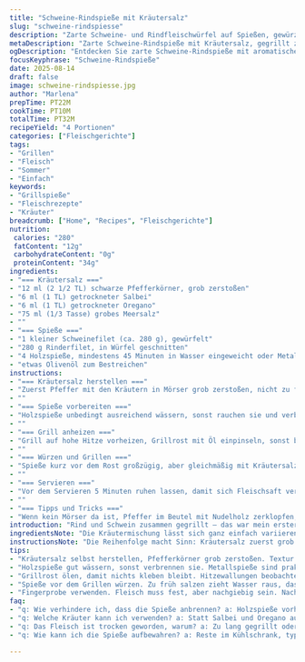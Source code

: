 ```yaml
---
title: "Schweine-Rindspieße mit Kräutersalz"
slug: "schweine-rindspiesse"
description: "Zarte Schweine- und Rindfleischwürfel auf Spießen, gewürzt mit einem groben Kräutersalz aus Salbei, Oregano und grobem Meersalz. Gegrillt auf hoher Hitze, um außen Röstaromen zu erzeugen, innen saftig rosa zu bleiben. Perfekt für Grillabende, mit Holzkohle oder Gasgrill einsetzbar. Holzspieße vor dem Grillen wässern, damit sie nicht verbrennen. Das Zusammenspiel der Kräuter verändert sich während des Grillvorgangs, rauchiger, intensiver Duft. Würzen unmittelbar vor dem Grillen, sonst zieht das Salz zu viel Flüssigkeit. Möglich und ratsam, mit Olivenöl zu bepinseln um Austrocknen zu vermeiden."
metaDescription: "Zarte Schweine-Rindspieße mit Kräutersalz, gegrillt zu perfektem Aroma und Saftigkeit - ideal für jeden Grillabend."
ogDescription: "Entdecken Sie zarte Schweine-Rindspieße mit aromatischem Kräutersalz. Ein Highlight für jeden Grillabend, einfach und lecker."
focusKeyphrase: "Schweine-Rindspieße"
date: 2025-08-14
draft: false
image: schweine-rindspiesse.jpg
author: "Marlena"
prepTime: PT22M
cookTime: PT10M
totalTime: PT32M
recipeYield: "4 Portionen"
categories: ["Fleischgerichte"]
tags:
- "Grillen"
- "Fleisch"
- "Sommer"
- "Einfach"
keywords:
- "Grillspieße"
- "Fleischrezepte"
- "Kräuter"
breadcrumb: ["Home", "Recipes", "Fleischgerichte"]
nutrition: 
 calories: "280"
 fatContent: "12g"
 carbohydrateContent: "0g"
 proteinContent: "34g"
ingredients:
- "=== Kräutersalz ==="
- "12 ml (2 1/2 TL) schwarze Pfefferkörner, grob zerstoßen"
- "6 ml (1 TL) getrockneter Salbei"
- "6 ml (1 TL) getrockneter Oregano"
- "75 ml (1/3 Tasse) grobes Meersalz"
- ""
- "=== Spieße ==="
- "1 kleiner Schweinefilet (ca. 280 g), gewürfelt"
- "280 g Rinderfilet, in Würfel geschnitten"
- "4 Holzspieße, mindestens 45 Minuten in Wasser eingeweicht oder Metallspieße"
- "etwas Olivenöl zum Bestreichen"
instructions:
- "=== Kräutersalz herstellen ==="
- "Zuerst Pfeffer mit den Kräutern in Mörser grob zerstoßen, nicht zu fein. Wichtig für die Textur und den Biss. Dann Meersalz dazugeben, alles locker vermischen, nicht pulverisieren. So behält es Knusprigkeit und verteilt sich beim Grillen besser. Beiseitestellen, damit die Aromen sich etwas verbinden. Ich habe mal experimentiert, zu früh gemischt, Salz zog zu viel Feuchtigkeit aus dem Fleisch während der Grillzeit."
- ""
- "=== Spieße vorbereiten ==="
- "Holzspieße unbedingt ausreichend wässern, sonst rauchen sie und verbrennen. Metallspieße sind praktischer, aber erzeugen weniger Aroma. Fleisch in ähnlich große Würfel schneiden für gleichmäßiges Garen. Abwechselnd Schwein und Rind aufspießen — so gibt's optisch Spiel und geschmacklichen Wechsel. Wer weniger Work will, kann auch nur Schwein nehmen."
- ""
- "=== Grill anheizen ==="
- "Grill auf hohe Hitze vorheizen, Grillrost mit Öl einpinseln, sonst bleibt Fleisch kleben. Hitzewallungen abwarten — wenn man die Hand knapp 5 Sekunden ohne Verbrennung darüberhalten kann, stimmt die Temperatur. Die intensiven Röstaromen geben den richtigen Kick."
- ""
- "=== Würzen und Grillen ==="
- "Spieße kurz vor dem Rost großzügig, aber gleichmäßig mit Kräutersalz bestreuen. Nicht zu früh salzen — das Salz zieht sonst Wasser aus dem Fleisch. Wer will, kann die Spieße zwischendurch mit etwas Olivenöl bestreichen, hält sie saftig und verleiht Glanz. Dann 4–5 Minuten von jeder Seite grillen. Es soll deutlich brutzeln, Flammen dürfen ruhig auflodern, aber nicht verbrennen. Rosa bleibt am besten, wenn man nicht zu lange drauf lässt. Fingerprobe: Fest, aber noch etwas nachgiebig. Wenn man zu oft wendet, geht Saft verloren und Fleisch wird zäh."
- ""
- "=== Servieren ==="
- "Vor dem Servieren 5 Minuten ruhen lassen, damit sich Fleischsaft verteilt. Dazu passen gegrilltes Gemüse oder rustikales Baguette. Reste können kalt als Salatspieße durchgehen, besser nicht zu lange aufbewahren."
- ""
- "=== Tipps und Tricks ==="
- "Wenn kein Mörser da ist, Pfeffer im Beutel mit Nudelholz zerklopfen; Kräuter lieber im Ganzen kaufen und selbst mahlen, gefriergetrocknete sind oft zu fein, verlieren Aroma. Statt Salbei und Oregano funktioniert auch Rosmarin plus Thymian gut, für jemanden, der es aromatisch-pikant mag. Meersalz kann durch Himalaya-Salz ersetzt werden, gibt minimale Geschmacks- und Optikänderung. In Eile: Außen Öl auftragen, dann Salz drauf – man bekommt auf jeden Fall Kruste. Denne, oft seht ihr, wie Profis beim Grillen nicht immer strikt auf Zeiten achten. Auge, Nase, Finger - die besten Werkzeuge."
introduction: "Rind und Schwein zusammen gegrillt – das war mein erster Ansatz mit aromatischem Kräutersalz. Durch grobes Meersalz, Salbei und Oregano bekommt das Ganze Struktur und viel Charakter. Schnelle Zubereitung, kaum Zutaten, aber viel handwerkliches Augenmerk. Auch wenn die Zeitangaben knapp wirken – die visuelle Beobachtung ist entscheidend, bis die äußere Kruste knusprig und der Kern zart rosa bleibt. Rost und Geräusch beim Grillen erzählen dir, wann’s Zeit für den Dreh ist. Holzspieße vorher einzulegen, ist keine Spielerei, sondern verhindert Flammeninferno. Die Mischung aus Schwein und Rind sorgt für Abwechslung, und wer sich auf diese Basis einlässt, merkt schnell, dass die Kombination an Grillaromen mehr hergibt, als man denkt. Mein kleiner Twist, Salbei statt Rosmarin und Oregano statt Thymian, hat dem Ganzen noch etwas mediterranen Drive gegeben. Fleisch unbedingt in gleich große Würfel schneiden, sonst garen die Spieße unterschiedlich durch. Dieses Prinzip erspart lange Diskussionen am Tisch, wenn eine Seite schon trocken und die andere noch roh ist. Ganz spannend ist auch, mit welchem Geräusch das Fleisch brät – das ist mein Signal, dass die Hitze optimal ist. Wer den Grill schnell ausmacht, verpasst die freigesetzten Aromen. Und: Würzen nach dem Aufspießen – erfahrungsgemäß verliert das Fleisch sonst zu viel Feuchtigkeit."
ingredientsNote: "Die Kräutermischung lässt sich ganz einfach variieren – frische Kräuter im Sommer funktionieren ebenso, sollten dann fein gehackt sein. Meersalz sorgt für die nötige Körnigkeit und einen saubereren Geschmack als Tafelsalz. Schwarze Pfefferkörner grob gemahlen bringen Biss und Intensität, fertiges Pulversalz wäre zu fein und verliert Aroma. Für eine fleischärmere Alternative funktionieren Hähnchenbrustwürfel auch gut, die Grillzeit verkürzt sich aber etwas. Holzspieße in genug Wasser einlegen, sonst reden wir von verbrannten Stäbchen und verbranntem Aroma. Metallspieße müssen geölt sein, um das Ankleben zu vermeiden. Beim Zuschneiden auf gleichgroße Würfel achten, sonst verbrennen kleine oder bleiben große roh. Eingemischtes Olivenöl oder ein leichter Marinadenansatz sind okay, allerdings bleibt die Textur am besten pur. Wer nicht grillen kann oder will, kann die Spieße in Pfanne oder Küchenofen rösten, Hitze aber so scharf wie möglich halten, damit Röstaromen entstehen."
instructionsNote: "Die Reihenfolge macht Sinn: Kräutersalz zuerst grob anrühren, damit sich die Aromen verbinden. Die Mörserarbeit darf ruhig sorgfältig sein, gewinnt die Mischung an Geschmack. Griffbereit halten, spätestens jetzt den Grill vorheizen, so spart man Zeit und Hitze geht nicht verloren. Das Einspießen ist simpel, aber grob solltet ihr darauf achten: fest, aber nicht zu gedrückt, sonst entweichen Säfte. Grillrost ölen unbedingt vorher, damit das Fleisch nicht kleben bleibt. Salzen erst nach dem Aufspießen, nie vorher. Beim Grillen 4-5 Minuten pro Seite, wenn sichtbar saftige Flecken auf der Oberseite erscheinen und die Kruste durch kleine Bläschen anfängt zu knistern, ist es Zeit zum Wenden. Nicht mehrmals wenden, sonst kracht die Kruste auseinander. Anschließend kurz ruhen lassen. Nasentest und Fingerdruck ergänzen die Zeitangabe. Richtig gemacht, bleibt das Fleisch saftig und aromatisch - das ist echtes Grillhandwerk, nicht bloß Zeitgeschrei."
tips:
- "Kräutersalz selbst herstellen, Pfefferkörner grob zerstoßen. Textur wichtig. Darauf achten, nicht pulverisieren, bleibt knackig. Meersalz lässt Aromen intensiver wirken."
- "Holzspieße gut wässern, sonst verbrennen sie. Metallspieße sind praktisch, aber geschmacklich schwächer. Gleich große Würfel schneiden, sorgt für gleichmäßiges Garen. Abwechslungsreiche Mischung ist ansprechend."
- "Grillrost ölen, damit nichts kleben bleibt. Hitzewallungen beobachten. Wenn man 5 Sekunden Hand darüberhalten kann, ist es bereit. Intensive Röstaromen sind der Schlüssel."
- "Spieße vor dem Grillen würzen. Zu früh salzen zieht Wasser raus, das führt zu Trockenheit. Olivenöl hilft, macht glänzend und saftig. Nicht zu oft wenden."
- "Fingerprobe verwenden. Fleisch muss fest, aber nachgiebig sein. Nach dem Grillen 5 Minuten ruhen lassen. Das schließt die Säfte ein, verhindert trockene Stücke."
faq:
- "q: Wie verhindere ich, dass die Spieße anbrennen? a: Holzspieße vorher wässern. Mindestens 45 Minuten in Wasser. Überprüfen, ob sie dampfen oder rauchen."
- "q: Welche Kräuter kann ich verwenden? a: Statt Salbei und Oregano auch Rosmarin oder Thymian nehmen. Frische Kräuter bringen mehr Geschmack. Wurst je nach Vorliebe variieren."
- "q: Das Fleisch ist trocken geworden, warum? a: Zu lang gegrillt oder zu früh gesalzen. Das zieht Feuchtigkeit. Wichtig: Gleich große Würfel schneiden, damit alle gleich durchgaren."
- "q: Wie kann ich die Spieße aufbewahren? a: Reste im Kühlschrank, typische 2-3 Tage. Nicht zu lange liegen lassen, Geschmack geht verloren. Kalte Spieße als Salat oder Snack nutzen."

---
```

